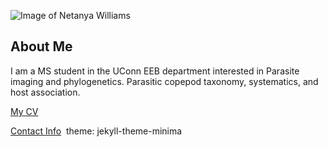 ![Image of Netanya Williams](images/headshot.png "REPLACE_WITH_SHORT_DESCRIPTION")

## About Me
I am a MS student in the UConn EEB department interested in Parasite imaging and phylogenetics. Parasitic copepod taxonomy, systematics, and host association.

[My CV](PDFs/cv.pdf)

[Contact Info](contact-info.html) 
theme: jekyll-theme-minima


